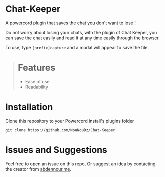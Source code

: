 # Chat-Keeper
A powercord plugin that saves the chat you don't want to lose !

Do not worry about losing your chats, with the plugin of Chat Keeper, you can save the chat easily and read it at any time easily through the browser.

To use, type `[prefix]capture` and a modal will appear to save the file.

> # Features 
> - Ease of use
> - Readability

# Installation
Clone this repository to your Powercord install's plugins folder

```git clone https://github.com/NouNouDz/Chat-Keeper```

# Issues and Suggestions
Feel free to open an issue on this repo,
Or suggest an idea by contacting the creator from [abdennour.me](https://abdennour.me/).